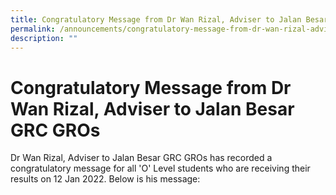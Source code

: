 ```yaml
---
title: Congratulatory Message from Dr Wan Rizal, Adviser to Jalan Besar GRC GROs
permalink: /announcements/congratulatory-message-from-dr-wan-rizal-adviser-to-jalan-besar-grc-gros
description: ""
---
```

# Congratulatory Message from Dr Wan Rizal, Adviser to Jalan Besar GRC GROs

Dr Wan Rizal, Adviser to Jalan Besar GRC GROs has recorded a congratulatory message for
all 'O' Level students who are receiving their results on 12 Jan 2022.  Below is his message: 

